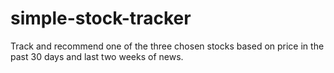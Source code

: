 # simple-stock-tracker
Track and recommend one of the three chosen stocks based on price in the past 30 days and last two weeks of news.
